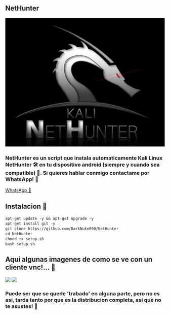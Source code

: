## NetHunter 
![](https://github.com/DarkNuke090/NetHunter/blob/main/src/nethunter.png)
### NetHunter es un script que instala automaticamente Kali Linux NetHunter 🛠 en tu dispositivo android (siempre y cuando sea compatible) 🌝. Si quieres hablar conmigo contactame por WhatsApp! 🌚
[WhatsApp 🍕](http://wa.me/13142001563)

## Instalacion 🍣
    apt-get update -y && apt-get upgrade -y
    apt-get install git -y
    git clone https://github.com/DarkNuke090/NetHunter
    cd NetHunter
    chmod +x setup.sh
    bash setup.sh
## Aqui algunas imagenes de como se ve con un cliente vnc!... 💭
![](https://i.ibb.co/C0Zbc8Q/Net-Hunter-2.jpg)
![](https://i.ibb.co/wpMKSgb/Net-Hunter-1.jpg)
### Puede ser que se quede 'trabado' en alguna parte, pero no es asi, tarda tanto por que es la distribucion completa, asi que no te asustes! 🌲
